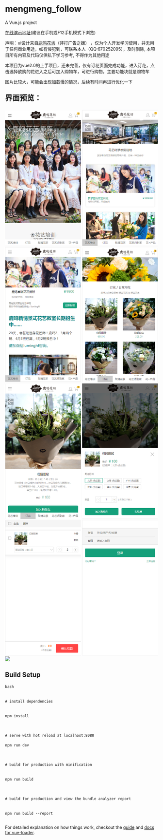 # mengmeng_follow

> 

A Vue.js project


<a href="https://12cm.github.io/mengmeng_follow/dist/index.html" target="_blank">在线演示地址</a><span>(建议在手机或F12手机模式下浏览)</span>

<p>声明：ui设计来自<a href="http://lumingfang.com/pages/training">鹿鸣花坊</a>（非打广告之嫌） ，仅为个人开发学习使用，并无用于任何商业用途，如有侵犯到，可联系本人（QQ:670252095），及时删除, 本项目所有内容及代码仅供私下学习参考, 不得作为其他用途</p>


<p>本项目为vue2.0的上手项目，还未完善，仅有订花页面完成功能，进入订花，点击选择欲购的花进入之后可加入购物车，可进行购物，主要功能块就是购物车</p>

<p>图片比较大，可能会出现加载慢的情况，后续有时间再进行优化一下</p>

<div>
	<p style="font-size: 1.5rem;font-weight: bold;">界面预览：</p>
	<div>
		<img src="./static/readme_img/1.png" style="width: 250px;display: inline-block;">
		<img src="./static/readme_img/2.png" style="width: 250px;display: inline-block;">
		<img src="./static/readme_img/3.png" style="width: 250px;display: inline-block;">
		<img src="./static/readme_img/4.png" style="width: 250px;display: inline-block;">
		<img src="./static/readme_img/5.png" style="width: 250px;display: inline-block;">
		<img src="./static/readme_img/6.png" style="width: 250px;display: inline-block;">
		<img src="./static/readme_img/7.png" style="width: 250px;display: inline-block;">
		<img src="./static/readme_img/8.png" style="width: 250px;display: inline-block;">
		<img src="./static/readme_img/9.png" style="width: 250px;display: inline-block;">
	</div>
</div>

## Build Setup



``` 
bash


# install dependencies


npm install



# serve with hot reload at localhost:8080

npm run dev



# build for production with minification


npm run build



# build for production and view the bundle analyzer report


npm run build --report


```



For detailed explanation on how things work, checkout the [guide](http://vuejs-templates.github.io/webpack/) and [docs for vue-loader](http://vuejs.github.io/vue-loader).
